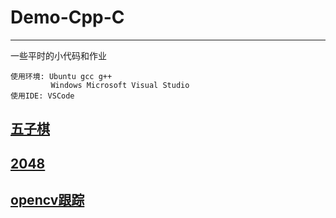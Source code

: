 # Demo-Cpp-C
------
一些平时的小代码和作业
```
使用环境: Ubuntu gcc g++
         Windows Microsoft Visual Studio 
使用IDE: VSCode
```
## [五子棋](c_五子棋)
## [2048](c_2048)
## [opencv跟踪](cpp_opencv跟踪)
